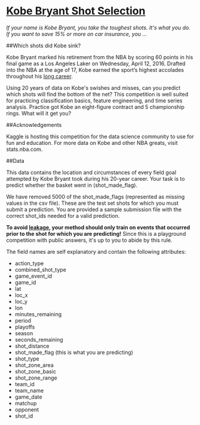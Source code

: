 # [Kobe Bryant Shot Selection](http:////www.kaggle.com/c/kobe-bryant-shot-selection)

*If your name is Kobe Bryant, you take the toughest shots. It's what you do.*
*If you want to save 15% or more on car insurance, you ...*

##Which shots did Kobe sink?

Kobe Bryant marked his retirement from the NBA by scoring 60 points in his final game as a Los Angeles Laker on Wednesday, April 12, 2016. Drafted into the NBA at the age of 17, Kobe earned the sport’s highest accolades throughout his [long career](http://www.npr.org/sections/thetwo-way/2016/04/13/474107238/kobe-bryants-life-and-career-by-the-numbers).

Using 20 years of data on Kobe's swishes and misses, can you predict which shots will find the bottom of the net? This competition is well suited for practicing classification basics, feature engineering, and time series analysis. Practice got Kobe an eight-figure contract and 5 championship rings. What will it get you?

##Acknowledgements

Kaggle is hosting this competition for the data science community to use for fun and education. For more data on Kobe and other NBA greats, visit stats.nba.com.


##Data

This data contains the location and circumstances of every field goal attempted by Kobe Bryant took during his 20-year career. Your task is to predict whether the basket went in (shot_made_flag).

We have removed 5000 of the shot_made_flags (represented as missing values in the csv file). These are the test set shots for which you must submit a prediction. You are provided a sample submission file with the correct shot_ids needed for a valid prediction.

**To avoid [leakage](https://www.kaggle.com/wiki/Leakage), your method should only train on events that occurred prior to the shot for which you are predicting!** Since this is a playground competition with public answers, it's up to you to abide by this rule.

The field names are self explanatory and contain the following attributes:

- action_type
- combined_shot_type
- game_event_id
- game_id
- lat
- loc_x
- loc_y
- lon
- minutes_remaining
- period
- playoffs
- season 
- seconds_remaining
- shot_distance
- shot_made_flag (this is what you are predicting)
- shot_type
- shot_zone_area
- shot_zone_basic
- shot_zone_range
- team_id
- team_name
- game_date
- matchup
- opponent
- shot_id
